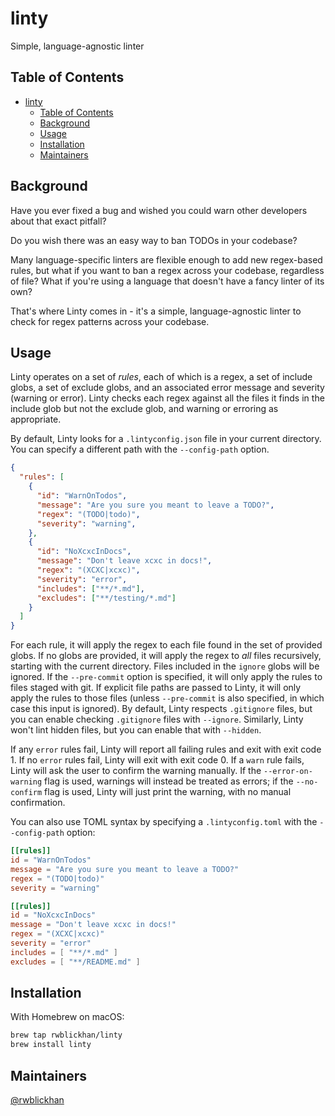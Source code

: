 # linty

Simple, language-agnostic linter

## Table of Contents

- [linty](#linty)
  - [Table of Contents](#table-of-contents)
  - [Background](#background)
  - [Usage](#usage)
  - [Installation](#installation)
  - [Maintainers](#maintainers)

## Background

Have you ever fixed a bug and wished you could warn other developers about that exact pitfall?

Do you wish there was an easy way to ban TODOs in your codebase?

Many language-specific linters are flexible enough to add new regex-based rules, but what if you want to ban a regex across your codebase, regardless of file?
What if you're using a language that doesn't have a fancy linter of its own?

That's where Linty comes in - it's a simple, language-agnostic linter to check for regex patterns across your codebase.

## Usage

Linty operates on a set of _rules_, each of which is a regex, a set of include globs, a set of exclude globs, and an associated error message and severity (warning or error).
Linty checks each regex against all the files it finds in the include glob but not the exclude glob, and warning or erroring as appropriate.

By default, Linty looks for a `.lintyconfig.json` file in your current directory. You can specify a different path with the `--config-path` option.

```json
{
  "rules": [
    {
      "id": "WarnOnTodos",
      "message": "Are you sure you meant to leave a TODO?",
      "regex": "(TODO|todo)",
      "severity": "warning",
    },
    {
      "id": "NoXcxcInDocs",
      "message": "Don't leave xcxc in docs!",
      "regex": "(XCXC|xcxc)",
      "severity": "error",
      "includes": ["**/*.md"],
      "excludes": ["**/testing/*.md"]
    }
  ]
}
```

For each rule, it will apply the regex to each file found in the set of provided globs.
If no globs are provided, it will apply the regex to _all_ files recursively, starting with the current directory.
Files included in the `ignore` globs will be ignored.
If the `--pre-commit` option is specified, it will only apply the rules to files staged with git.
If explicit file paths are passed to Linty, it will only apply the rules to those files (unless `--pre-commit` is also specified, in which case this input is ignored).
By default, Linty respects `.gitignore` files, but you can enable checking `.gitignore` files with `--ignore`.
Similarly, Linty won't lint hidden files, but you can enable that with `--hidden`.

If any `error` rules fail, Linty will report all failing rules and exit with exit code 1. If no `error` rules fail, Linty will exit with exit code 0.
If a `warn` rule fails, Linty will ask the user to confirm the warning manually.
If the `--error-on-warning` flag is used, warnings will instead be treated as errors; if the `--no-confirm` flag is used, Linty will just print the warning, with no manual confirmation.

You can also use TOML syntax by specifying a `.lintyconfig.toml` with the `--config-path` option:

```toml
[[rules]]
id = "WarnOnTodos"
message = "Are you sure you meant to leave a TODO?"
regex = "(TODO|todo)"
severity = "warning"

[[rules]]
id = "NoXcxcInDocs"
message = "Don't leave xcxc in docs!"
regex = "(XCXC|xcxc)"
severity = "error"
includes = [ "**/*.md" ]
excludes = [ "**/README.md" ]
```

## Installation

With Homebrew on macOS:

```bash
brew tap rwblickhan/linty
brew install linty
```

## Maintainers

[@rwblickhan](https://github.com/rwblickhan)
